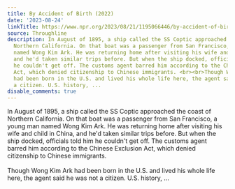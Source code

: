 ```yaml
---
title: By Accident of Birth (2022)
date: '2023-08-24'
linkTitle: https://www.npr.org/2023/08/21/1195066446/by-accident-of-birth-2022
source: Throughline
description: In August of 1895, a ship called the SS Coptic approached the coast of
  Northern California. On that boat was a passenger from San Francisco, a young man
  named Wong Kim Ark. He was returning home after visiting his wife and child in China,
  and he'd taken similar trips before. But when the ship docked, officials told him
  he couldn't get off. The customs agent barred him according to the Chinese Exclusion
  Act, which denied citizenship to Chinese immigrants. <br><br>Though Wong Kim Ark
  had been born in the U.S. and lived his whole life here, the agent said he was not
  a citizen. U.S. history, ...
disable_comments: true
---
```

In August of 1895, a ship called the SS Coptic approached the coast of Northern California. On that boat was a passenger from San Francisco, a young man named Wong Kim Ark. He was returning home after visiting his wife and child in China, and he'd taken similar trips before. But when the ship docked, officials told him he couldn't get off. The customs agent barred him according to the Chinese Exclusion Act, which denied citizenship to Chinese immigrants. <br><br>Though Wong Kim Ark had been born in the U.S. and lived his whole life here, the agent said he was not a citizen. U.S. history, ...
